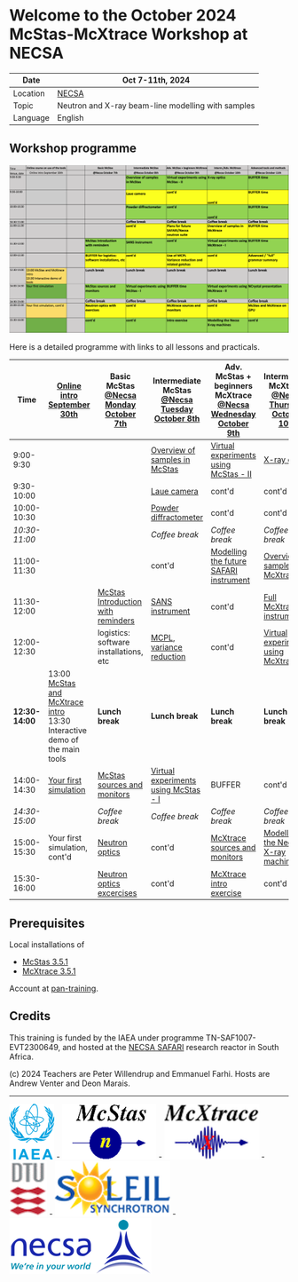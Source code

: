 # Welcome to the October 2024 McStas-McXtrace Workshop at NECSA


| Date      | Oct 7-11th, 2024 |
|-----------|-------------------|
|Location   | [NECSA](https://www.necsa.co.za/)      |
| Topic     | Neutron and X-ray beam-line modelling with samples |
| Language  | English                                |


## Workshop programme

[![Workshop programme](pics/programme.png)](https://docs.google.com/spreadsheets/d/1PozT8aH9RE5SZ5jEX8cpKLu-l-wqrZfPHrYnqLqC1vo/edit?usp=sharing)

Here is a detailed programme with links to all lessons and practicals.


| Time                | [Online intro September 30th](00_Preschool_Monday_September_30th/) | Basic McStas [@Necsa Monday October 7th](01_Monday_October_7th/) | Intermediate McStas [@Necsa Tuesday October 8th](02_Tuesday_October_8th/) | Adv. McStas + beginners McXtrace [@Necsa Wednesday October 9th](03_Wednesday_October_9th/) | Interm./Adv. McXtrace [@Necsa Thursday October 10th](04_Thursday_October_10th/) | Advanced tools and methods [@Necsa Friday October 11th](05_Friday_October_11th/) |
|---------------------|------------------------------------|-------------------------------------|--------------------------------------------------------------------------------------------------------|------------------------------------------------------|-----------------------------------------|------------------------------------------------------------------------|
| 9:00-9:30           |                                    |                                     | [Overview of samples in McStas](02_Tuesday_October_8th/05_McStas_samples)                              | [Virtual experiments using McStas - II](03_Wednesday_October_9th/10_McStas_virtual_experiments_II) | [X-ray optics](04_Thursday_October_10th/15_Xray_optics) | **BUFFER**  |
| 9:30-10:00          |                                    |                                     | [Laue camera](02_Tuesday_October_8th/06_Laue_camera)                                | cont'd                                               | cont'd                                  | cont'd                                                                 |
| 10:00-10:30         |                                    |                                     | [Powder diffractometer](02_Tuesday_October_8th/07_Powder_diffractometer)                                                                                                 | cont'd                                               | cont'd                                  | cont'd                                                                 |
| *10:30-11:00*       |                                    |                                     | *Coffee break*                                                                                         | *Coffee break*                                       | *Coffee break*                          | *Coffee break*                                                         |
| 11:00-11:30         |           |                                     | cont'd                | [Modelling the future SAFARI instrument](03_Wednesday_October_9th/11_Future_SAFARI_instrument_suite)                                               | [Overview of samples in McXtrace](04_Thursday_October_10th/16_McXtrace_samples) | |
| 11:30-12:00         |  | [McStas Introduction with reminders](01_Monday_October_7th/01_McStas_intro)  | [SANS instrument](02_Tuesday_October_8th/08_SANS_instrument)  | cont'd | [Full McXtrace instruments](04_Thursday_October_10th/17_McXtrace_virtual_experiments_I) | cont'd |
| 12:00-12:30         |  | logistics: software installations, etc | [MCPL, variance reduction](03_Wednesday_October_9th/12_MCPL_variance_reduction)                           | cont'd                                               | [Virtual experiments using McXtrace](04_Thursday_October_10th/18_McXtrace_virtual_experiments_II)  |  [Advanced grammar summary](05_Friday_October_11th/20_Full_grammar)  |
| **12:30-14:00**     | 13:00 [McStas and McXtrace intro](00_Preschool_Monday_September_30th/00_intro_slides) <br>13:30 Interactive demo of the main tools                                 | **Lunch break**                     | **Lunch break**                                                                                        | **Lunch break**                                      | **Lunch break**                         | **Lunch break**                                                        |
| 14:00-14:30         |  [Your first simulation](00_Preschool_Monday_September_30th/03_a_first_simulation)   | [McStas sources and monitors](01_Monday_October_7th/02_McStas_sources_and_monitors) | [Virtual experiments using McStas - I](02_Tuesday_October_8th/09_McStas_virtual_experiments_I) | BUFFER                                  | cont'd                                  | [NCrystal presentation](05_Friday_October_11th/21_NCrystal)       |
| *14:30-15:00*       |                                    | *Coffee break*                      | *Coffee break*                                                                                         | *Coffee break*                                       | *Coffee break*                          | *Coffee break*                                                         |
| 15:00-15:30         | Your first simulation, cont'd                                     | [Neutron optics](01_Monday_October_7th/03_Neutron_optics) | cont'd | [McXtrace sources and monitors](03_Wednesday_October_9th/13_McXtrace_sources_and_monitors) | [Modelling the Necsa X-ray machines](04_Thursday_October_10th/19_NECSA_Xray_machines) | [McStas and McXtrace on GPU](05_Friday_October_11th/22_McStas_and_McXtrace_on_GPU) |
| 15:30-16:00         |                                    | [Neutron optics excercises](01_Monday_October_7th/04_Neutron_optics_exercises) | cont'd                                                      | [McXtrace intro exercise](03_Wednesday_October_9th/14_McXtrace_intro_exercise) | cont'd        | cont'd                                                                 |

## Prerequisites

Local installations of

  - [McStas 3.5.1](https://github.com/McStasMcXtrace/McCode/tree/main/INSTALL-McStas)
  - [McXtrace 3.5.1](https://github.com/McStasMcXtrace/McCode/tree/main/INSTALL-McXtrace)

Account at [pan-training](https://e-learning.pan-training.eu).

## Credits

This training is funded by the IAEA under programme TN-SAF1007-EVT2300649, 
and hosted at the [NECSA SAFARI](https://www.necsa.co.za/) research reactor in South Africa.

(c) 2024 Teachers are Peter Willendrup and Emmanuel Farhi. Hosts are Andrew Venter and Deon Marais.

---

[![IAEA](pics/IAEA.png)]([https://mcstas.org/](https://www.iaea.org)) - 
[![McStas](pics/mcstas_logo.png)](https://mcstas.org/) - 
[![McXtrace](pics/mcxtrace-logo.png)](https://mcxtrace.org/) - 
[![DTU](pics/dtu_logo.gif)](https://www.dtu.dk/) - 
[![SOLEIL](pics/soleil-logo.png)](https://www.synchrotron-soleil.fr/en) - 
[![NECSA](pics/necsa_logo-1.png)](https://www.necsa.co.za/)


